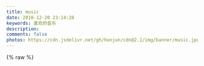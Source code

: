 ```yaml
---
title: music
date: 2018-12-20 23:14:28
keywords: 喜欢的音乐
description: 
comments: false
photos: https://cdn.jsdelivr.net/gh/honjun/cdn@2.1/img/banner/music.jpg
---
```

{% raw %}
<meting-js
  server="netease"
  type="playlist"
  id="573369445"
  mutex="true">
</meting-js>